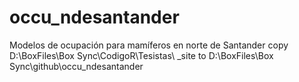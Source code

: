 # occu_ndesantander
Modelos de ocupación para mamíferos en norte de Santander
copy D:\BoxFiles\Box Sync\CodigoR\Tesistas\ _site to D:\BoxFiles\Box Sync\github\occu_ndesantander
